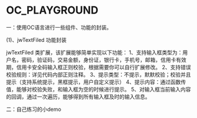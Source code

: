 # OC_PLAYGROUND
一：使用OC语言进行一些组件、功能的封装。

(1)、jwTextFiled 功能封装

jwTextFiled 类扩展，该扩展能够简单实现以下功能：
1、支持输入框类型为：用户名，密码，验证码，交易金额，身份证，银行卡，手机号，邮箱，信用卡有效期，信用卡安全码输入框正则校验，根据需要你可以自行扩展修改。
2、支持错误校验规则：详见代码内部正则注释。
3、提示类型：不提示，默默校验；校验并且提示（支持系统提示，黑框提示，用户自定义提示）
4、提示内容：通过函数传值，能够对校验失败，和输入框为空的时候进行提示。
5、对输入框当前输入内容的回调，通过一次遍历，能够得到所有输入框及时的输入信息。

二：自己练习的小demo
